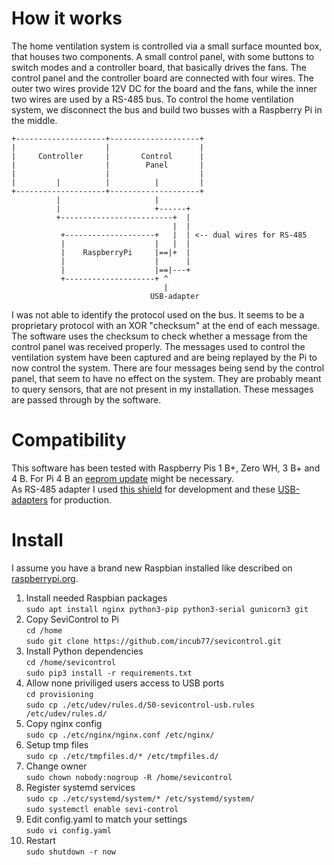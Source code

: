 How it works
============
            
 The home ventilation system is controlled via a small surface mounted box, that houses two components. 
 A small control panel, with some buttons to switch modes and a controller board, that basically drives the fans.
 The control panel and the controller board are connected with four wires. 
 The outer two wires provide 12V DC for the board and the fans, while the inner two wires are used by a RS-485 bus.
 To control the home ventilation system, we disconnect the bus and build two busses with a Raspberry Pi in the middle.
     
 
    +--------------------+--------------------+    
    |                    |                    |
    |     Controller     |       Control      |
    |                    |        Panel       |
    |                    |                    |
    |         |          |          |         |
    +--------------------+--------------------+
              |                     |     
              |                     +------+
              +-------------------------+  |
                                        |  |
               +--------------------+   |  | <-- dual wires for RS-485
               |                    |   |  |
               |    RaspberryPi     |==|+  |
               |                    |      |
               |                    |==|---+
               +--------------------+ ^
                                      |
                                   USB-adapter   
I was not able to identify the protocol used on the bus. 
It seems to be a proprietary protocol with an XOR "checksum" at the end of each message. 
The software uses the checksum to check whether a message from the control panel was received properly. The messages
used to control the ventilation system have been captured and are being replayed by the Pi to now control the system.
There are four messages being send by the control panel, that seem to have no effect on the system. They are probably 
meant to query sensors, that are not present in my installation. These messages are passed through by the software.     
      

Compatibility
=============

This software has been tested with Raspberry Pis 1 B+, Zero WH, 3 B+ and 4 B. For Pi 4 B an [eeprom update](https://www.raspberrypi.org/documentation/hardware/raspberrypi/booteeprom.md) might be necessary.  
As RS-485 adapter I used [this shield](https://www.reichelt.de/raspberry-pi-rs485-interface-rpi-rs485-p162304.html?LANGUAGE=EN) for development and these [USB-adapters](https://www.amazon.de/Converter-Adapter-Arduino-Prototyping-Mikrocontroller/dp/B01MQTKZ6D/) for production. 


Install
=======

I assume you have a brand new Raspbian installed like described on 
[raspberrypi.org](https://www.raspberrypi.org/documentation/installation/installing-images/README.md).

1. Install needed Raspbian packages  
`sudo apt install nginx python3-pip python3-serial gunicorn3 git`
2. Copy SeviControl to Pi  
`cd /home`  
`sudo git clone https://github.com/incub77/sevicontrol.git`
3. Install Python dependencies  
`cd /home/sevicontrol`  
`sudo pip3 install -r requirements.txt`
4. Allow none priviliged users access to USB ports    
`cd provisioning`  
`sudo cp ./etc/udev/rules.d/50-sevicontrol-usb.rules /etc/udev/rules.d/`  
5. Copy nginx config  
`sudo cp ./etc/nginx/nginx.conf /etc/nginx/`  
6. Setup tmp files  
`sudo cp ./etc/tmpfiles.d/* /etc/tmpfiles.d/`  
7. Change owner  
`sudo chown nobody:nogroup -R /home/sevicontrol`
8. Register systemd services  
`sudo cp ./etc/systemd/system/* /etc/systemd/system/`  
`sudo systemctl enable sevi-control`
9. Edit config.yaml to match your settings  
`sudo vi config.yaml`  
10. Restart  
`sudo shutdown -r now`


